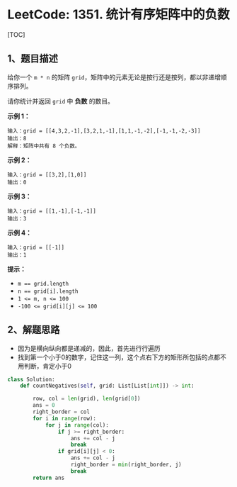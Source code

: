 # LeetCode: 1351. 统计有序矩阵中的负数

[TOC]

## 1、题目描述



给你一个 `m * n` 的矩阵 `grid`，矩阵中的元素无论是按行还是按列，都以非递增顺序排列。 

请你统计并返回 `grid` 中 **负数** 的数目。

 

**示例 1：**

```
输入：grid = [[4,3,2,-1],[3,2,1,-1],[1,1,-1,-2],[-1,-1,-2,-3]]
输出：8
解释：矩阵中共有 8 个负数。
```

**示例 2：**

```
输入：grid = [[3,2],[1,0]]
输出：0
```

**示例 3：**

```
输入：grid = [[1,-1],[-1,-1]]
输出：3
```

**示例 4：**

```
输入：grid = [[-1]]
输出：1
```

 

**提示：**

-   `m == grid.length`
-   `n == grid[i].length`
-   `1 <= m, n <= 100`
-   `-100 <= grid[i][j] <= 100`



## 2、解题思路

-   因为是横向纵向都是递减的，因此，首先进行行遍历
-   找到第一个小于0的数字，记住这一列，这个点右下方的矩形所包括的点都不用判断，肯定小于0

```python
class Solution:
    def countNegatives(self, grid: List[List[int]]) -> int:

        row, col = len(grid), len(grid[0])
        ans = 0
        right_border = col
        for i in range(row):
            for j in range(col):
                if j >= right_border:
                    ans += col - j
                    break
                if grid[i][j] < 0:
                    ans += col - j
                    right_border = min(right_border, j)
                    break
        return ans
```

